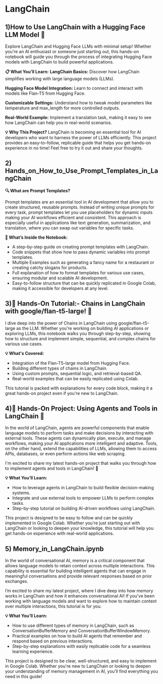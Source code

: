 # LangChain

## 1)How to Use LangChain with a Hugging Face LLM Model 🤖

Explore LangChain and Hugging Face LLMs with minimal setup! Whether you're an AI enthusiast or someone just starting out, this hands-on notebook will guide you through the process of integrating Hugging Face models with LangChain to build powerful applications.

**📋 What You’ll Learn:**
**LangChain Basics:** Discover how LangChain simplifies working with large language models (LLMs).

**Hugging Face Model Integration:** Learn to connect and interact with models like Flan-T5 from Hugging Face.

**Customizable Settings:** Understand how to tweak model parameters like temperature and max_length for more controlled outputs.

**Real-World Example:** Implement a translation task, making it easy to see how LangChain can help you in real-world scenarios.

**💡 Why This Project?**
LangChain is becoming an essential tool for AI developers who want to harness the power of LLMs efficiently. This project provides an easy-to-follow, replicable guide that helps you get hands-on experience in no time!
Feel free to try it out and share your thoughts. 


## 2) Hands_on_How_to_Use_Prompt_Templates_in_LangChain

**🔍 What are Prompt Templates?**

Prompt templates are an essential tool in AI development that allow you to create structured, reusable prompts. Instead of writing unique prompts for every task, prompt templates let you use placeholders for dynamic inputs making your AI workflows efficient and consistent. This approach is especially useful in applications like text generation, summarization, and translation, where you can swap out variables for specific tasks.

**📘 What’s Inside the Notebook:**

- A step-by-step guide on creating prompt templates with LangChain.
- Code snippets that show how to pass dynamic variables into prompt templates.
- Multiple Examples such as generating a fancy name for a restaurant or creating catchy slogans for products.
- Full explanation of how to format templates for various use cases, ensuring modular and scalable AI development.
- Easy-to-follow structure that can be quickly replicated in Google Colab, making it accessible for developers at any level.

## 3)🚀 Hands-On Tutorial:- Chains in LangChain with google/flan-t5-large! 🤖

I dive deep into the power of Chains in LangChain using google/flan-t5-large as the LLM. Whether you're working on building AI applications or exploring LLMs, this notebook walks you through step-by-step, showing how to structure and implement simple, sequential, and complex chains for various use cases.

**💡 What's Covered:**
- Integration of the Flan-T5-large model from Hugging Face.
- Building different types of chains in LangChain.
- Using custom prompts, sequential logic, and retrieval-based QA.
- Real-world examples that can be easily replicated using Colab.

This tutorial is packed with explanations for every code block, making it a great hands-on project even if you're new to LangChain.


## 4)🚀 Hands-On Project: Using Agents and Tools in LangChain 🤖

In the world of LangChain, agents are powerful components that enable language models to perform tasks and make decisions by interacting with external tools. These agents can dynamically plan, execute, and manage workflows, making your AI applications more intelligent and adaptive. Tools, on the other hand, extend the capabilities of LLMs, allowing them to access APIs, databases, or even perform actions like web scraping.

I'm excited to share my latest hands-on project that walks you through how to implement agents and tools in LangChain! 🌟

**💡 What You’ll Learn:**

- How to leverage agents in LangChain to build flexible decision-making systems.
- Integrate and use external tools to empower LLMs to perform complex tasks.
- Step-by-step tutorial on building AI-driven workflows using LangChain.
  
This project is designed to be easy to follow and can be quickly implemented in Google Colab. Whether you're just starting out with LangChain or looking to deepen your knowledge, this tutorial will help you get hands-on experience with real-world applications.

## 5) Memory_in_LangChain.ipynb

In the world of conversational AI, memory is a critical component that allows language models to retain context across multiple interactions. This capability is essential for building intelligent agents that can engage in meaningful conversations and provide relevant responses based on prior exchanges.

I’m excited to share my latest project, where I dive deep into how memory works in LangChain and how it enhances conversational AI! If you've been working with language models and want to explore how to maintain context over multiple interactions, this tutorial is for you.

**💡 What You’ll Learn:**
- How to use different types of memory in LangChain, such as ConversationBufferMemory and ConversationBufferWindowMemory.
- Practical examples on how to build AI agents that remember and respond based on previous interactions.
- Step-by-step explanations with easily replicable code for a seamless learning experience.

This project is designed to be clear, well-structured, and easy to implement in Google Colab. Whether you're new to LangChain or looking to deepen your understanding of memory management in AI, you’ll find everything you need in this guide!
